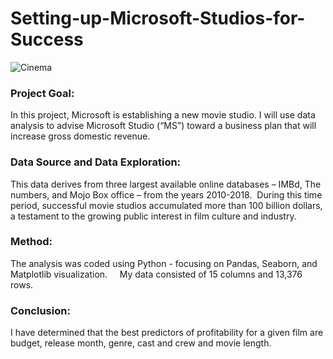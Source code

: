 # Setting-up-Microsoft-Studios-for-Success

![Cinema](https://user-images.githubusercontent.com/44559346/180476111-6b54245d-3a78-4417-b6c7-499af4831d9e.jpg)


### Project Goal:

In this project, Microsoft is establishing a new movie studio. I will use data analysis to advise Microsoft Studio (“MS”) toward a business plan that will increase gross domestic revenue.  
 
 
### Data Source and Data Exploration:

This data derives from three largest available online databases – IMBd, The numbers, and Mojo Box office – from the years 2010-2018.  During this time period, successful movie studios accumulated more than 100 billion dollars, a testament to the growing public interest in film culture and industry. 

### Method: 

The analysis was coded using Python - focusing on Pandas, Seaborn, and Matplotlib visualization. 
 
 
My data consisted of 15 columns and 13,376 rows. 
 
### Conclusion: 

I have determined that the best predictors of profitability for a given film are budget, release month, genre, cast and crew and movie length.



